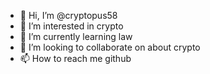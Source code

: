 - 👋 Hi, I’m @cryptopus58
- 👀 I’m interested in crypto
- 🌱 I’m currently learning law
- 💞️ I’m looking to collaborate on about crypto
- 📫 How to reach me github

<!---
cryptopus58/cryptopus58 is a ✨ special ✨ repository because its `README.md` (this file) appears on your GitHub profile.
You can click the Preview link to take a look at your changes.
--->
